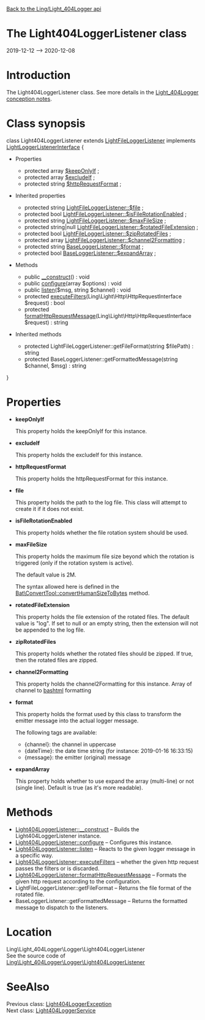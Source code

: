 [Back to the Ling/Light_404Logger api](https://github.com/lingtalfi/Light_404Logger/blob/master/doc/api/Ling/Light_404Logger.md)



The Light404LoggerListener class
================
2019-12-12 --> 2020-12-08






Introduction
============

The Light404LoggerListener class.
See more details in the [Light_404Logger conception notes](https://github.com/lingtalfi/Light_404Logger/blob/master/doc/pages/conception-notes.md).



Class synopsis
==============


class <span class="pl-k">Light404LoggerListener</span> extends [LightFileLoggerListener](https://github.com/lingtalfi/Light_Logger/blob/master/doc/api/Ling/Light_Logger/Listener/LightFileLoggerListener.md) implements [LightLoggerListenerInterface](https://github.com/lingtalfi/Light_Logger/blob/master/doc/api/Ling/Light_Logger/Listener/LightLoggerListenerInterface.md) {

- Properties
    - protected array [$keepOnlyIf](#property-keepOnlyIf) ;
    - protected array [$excludeIf](#property-excludeIf) ;
    - protected string [$httpRequestFormat](#property-httpRequestFormat) ;

- Inherited properties
    - protected string [LightFileLoggerListener::$file](#property-file) ;
    - protected bool [LightFileLoggerListener::$isFileRotationEnabled](#property-isFileRotationEnabled) ;
    - protected string [LightFileLoggerListener::$maxFileSize](#property-maxFileSize) ;
    - protected string|null [LightFileLoggerListener::$rotatedFileExtension](#property-rotatedFileExtension) ;
    - protected bool [LightFileLoggerListener::$zipRotatedFiles](#property-zipRotatedFiles) ;
    - protected array [LightFileLoggerListener::$channel2Formatting](#property-channel2Formatting) ;
    - protected string [BaseLoggerListener::$format](#property-format) ;
    - protected bool [BaseLoggerListener::$expandArray](#property-expandArray) ;

- Methods
    - public [__construct](https://github.com/lingtalfi/Light_404Logger/blob/master/doc/api/Ling/Light_404Logger/Logger/Light404LoggerListener/__construct.md)() : void
    - public [configure](https://github.com/lingtalfi/Light_404Logger/blob/master/doc/api/Ling/Light_404Logger/Logger/Light404LoggerListener/configure.md)(array $options) : void
    - public [listen](https://github.com/lingtalfi/Light_404Logger/blob/master/doc/api/Ling/Light_404Logger/Logger/Light404LoggerListener/listen.md)($msg, string $channel) : void
    - protected [executeFilters](https://github.com/lingtalfi/Light_404Logger/blob/master/doc/api/Ling/Light_404Logger/Logger/Light404LoggerListener/executeFilters.md)(Ling\Light\Http\HttpRequestInterface $request) : bool
    - protected [formatHttpRequestMessage](https://github.com/lingtalfi/Light_404Logger/blob/master/doc/api/Ling/Light_404Logger/Logger/Light404LoggerListener/formatHttpRequestMessage.md)(Ling\Light\Http\HttpRequestInterface $request) : string

- Inherited methods
    - protected LightFileLoggerListener::getFileFormat(string $filePath) : string
    - protected BaseLoggerListener::getFormattedMessage(string $channel, $msg) : string

}




Properties
=============

- <span id="property-keepOnlyIf"><b>keepOnlyIf</b></span>

    This property holds the keepOnlyIf for this instance.
    
    

- <span id="property-excludeIf"><b>excludeIf</b></span>

    This property holds the excludeIf for this instance.
    
    

- <span id="property-httpRequestFormat"><b>httpRequestFormat</b></span>

    This property holds the httpRequestFormat for this instance.
    
    

- <span id="property-file"><b>file</b></span>

    This property holds the path to the log file.
    This class will attempt to create it if it does not exist.
    
    

- <span id="property-isFileRotationEnabled"><b>isFileRotationEnabled</b></span>

    This property holds whether the file rotation system should be used.
    
    

- <span id="property-maxFileSize"><b>maxFileSize</b></span>

    This property holds the maximum file size beyond which the rotation is triggered (only if the rotation
    system is active).
    
    The default value is 2M.
    
    The syntax allowed here is defined in the [Bat\ConvertTool::convertHumanSizeToBytes](https://github.com/lingtalfi/Bat/blob/master/ConvertTool.md#converthumansizetobytes) method.
    
    

- <span id="property-rotatedFileExtension"><b>rotatedFileExtension</b></span>

    This property holds the file extension of the rotated files.
             The default value is "log".
             If set to null or an empty string, then the extension will not be appended to the log file.
    
    

- <span id="property-zipRotatedFiles"><b>zipRotatedFiles</b></span>

    This property holds whether the rotated files should be zipped.
    If true, then the rotated files are zipped.
    
    

- <span id="property-channel2Formatting"><b>channel2Formatting</b></span>

    This property holds the channel2Formatting for this instance.
    Array of channel to [bashtml](https://github.com/lingtalfi/CliTools/blob/master/doc/pages/bashtml.md) formatting
    
    

- <span id="property-format"><b>format</b></span>

    This property holds the format used by this class to transform the emitter message into the actual logger message.
    
    
    The following tags are available:
    
    - {channel}: the channel in uppercase
    - {dateTime}: the date time string (for instance: 2019-01-16 16:33:15)
    - {message}: the emitter (original) message
    
    

- <span id="property-expandArray"><b>expandArray</b></span>

    This property holds whether to use expand the array (multi-line) or not (single line).
    Default is true (as it's more readable).
    
    



Methods
==============

- [Light404LoggerListener::__construct](https://github.com/lingtalfi/Light_404Logger/blob/master/doc/api/Ling/Light_404Logger/Logger/Light404LoggerListener/__construct.md) &ndash; Builds the Light404LoggerListener instance.
- [Light404LoggerListener::configure](https://github.com/lingtalfi/Light_404Logger/blob/master/doc/api/Ling/Light_404Logger/Logger/Light404LoggerListener/configure.md) &ndash; Configures this instance.
- [Light404LoggerListener::listen](https://github.com/lingtalfi/Light_404Logger/blob/master/doc/api/Ling/Light_404Logger/Logger/Light404LoggerListener/listen.md) &ndash; Reacts to the given logger message in a specific way.
- [Light404LoggerListener::executeFilters](https://github.com/lingtalfi/Light_404Logger/blob/master/doc/api/Ling/Light_404Logger/Logger/Light404LoggerListener/executeFilters.md) &ndash; whether the given http request passes the filters or is discarded.
- [Light404LoggerListener::formatHttpRequestMessage](https://github.com/lingtalfi/Light_404Logger/blob/master/doc/api/Ling/Light_404Logger/Logger/Light404LoggerListener/formatHttpRequestMessage.md) &ndash; Formats the given http request according to the configuration.
- LightFileLoggerListener::getFileFormat &ndash; Returns the file format of the rotated file.
- BaseLoggerListener::getFormattedMessage &ndash; Returns the formatted message to dispatch to the listeners.





Location
=============
Ling\Light_404Logger\Logger\Light404LoggerListener<br>
See the source code of [Ling\Light_404Logger\Logger\Light404LoggerListener](https://github.com/lingtalfi/Light_404Logger/blob/master/Logger/Light404LoggerListener.php)



SeeAlso
==============
Previous class: [Light404LoggerException](https://github.com/lingtalfi/Light_404Logger/blob/master/doc/api/Ling/Light_404Logger/Exception/Light404LoggerException.md)<br>Next class: [Light404LoggerService](https://github.com/lingtalfi/Light_404Logger/blob/master/doc/api/Ling/Light_404Logger/Service/Light404LoggerService.md)<br>
